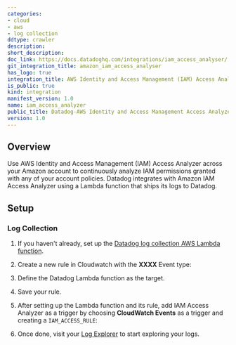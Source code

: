 ```yaml
---
categories:
- cloud
- aws
- log collection
ddtype: crawler
description: 
short_description: 
doc_link: https://docs.datadoghq.com/integrations/iam_access_analyser/
git_integration_title: amazon_iam_access_analyser
has_logo: true
integration_title: AWS Identity and Access Management (IAM) Access Analyzer
is_public: true
kind: integration
manifest_version: 1.0
name: iam_access_analyzer
public_title: Datadog-AWS Identity and Access Management Access Analyzer
version: 1.0
---
```


## Overview

Use AWS Identity and Access Management (IAM) Access Analyzer across your Amazon account to continuously analyze IAM permissions granted with any of your account policies. Datadog integrates with Amazon IAM Access Analyzer using a Lambda function that ships its logs to Datadog.

## Setup
### Log Collection

1. If you haven't already, set up the [Datadog log collection AWS Lambda function][1].

2. Create a new rule in Cloudwatch with the **XXXX** Event type:

3. Define the Datadog Lambda function as the target.

4. Save your rule.

2. After setting up the Lambda function and its rule, add IAM Access Analyzer as a trigger by choosing **CloudWatch Events** as a trigger and creating a `IAM_ACCESS_RULE`:

3. Once done, visit your [Log Explorer][2] to start exploring your logs.

[1]: /integrations/amazon_web_services/#create-a-new-lambda-function
[2]: https://app.datadoghq.com/logs
